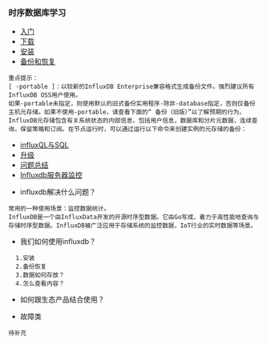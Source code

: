 
### 时序数据库学习

- [入门](https://docs.influxdata.com/influxdb/v1.7/)
- [下载](https://portal.influxdata.com/downloads/)
- [安装](https://docs.influxdata.com/influxdb/v1.7/introduction/installation)
- [备份和恢复](https://docs.influxdata.com/influxdb/v1.7/administration/backup_and_restore/)
```wiki
重点提示：
[ -portable ]：以较新的InfluxDB Enterprise兼容格式生成备份文件。强烈建议所有InfluxDB OSS用户使用。
如果-portable未指定，则使用默认的旧式备份实用程序-除非-database指定，否则仅备份主机元存储。如果不使用-portable，请查看下面的“ 备份（旧版）”以了解预期的行为。
InfluxDB元存储包含有关系统状态的内部信息，包括用户信息，数据库和分片元数据，连续查询，保留策略和订阅。在节点运行时，可以通过运行以下命令来创建实例的元存储的备份：
```
- [influxQL与SQL](https://docs.influxdata.com/influxdb/v1.7/concepts/crosswalk/)
- [升级](https://docs.influxdata.com/influxdb/v1.7/administration/upgrading/)
- [问题总结](https://docs.influxdata.com/influxdb/v1.7/troubleshooting/frequently-asked-questions/#how-does-influxdb-handle-duplicate-points)
- [Influxdb服务器监控](https://docs.influxdata.com/influxdb/v1.7/administration/server_monitoring/)

+ influxdb解决什么问题？
```wiki
常用的一种使用场景：监控数据统计。
InfluxDB是一个由InfluxData开发的开源时序型数据。它由Go写成，着力于高性能地查询与存储时序型数据。InfluxDB被广泛应用于存储系统的监控数据，IoT行业的实时数据等场景。
```
+ 我们如何使用influxdb？
```wiki
  1.安装
  2.备份恢复
  3.数据如何存放？
  4.怎么查看内容？
```


+ 如何跟生态产品结合使用？

+ 故障类
```wiki
待补充
```

